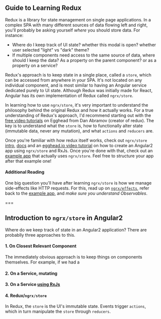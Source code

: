 ## Guide to Learning Redux

Redux is a library for state management on single page applications. In a complex SPA with many different sources of data flowing left and right, you'll probably be asking yourself *where* you should store data. For instance:
- Where do I keep track of UI state? whether this modal is open? whether user selected "light" vs "dark" theme?
- If multiple components need access to the same source of data, where should I keep the data? As a property on the parent component? or as a property on a service?

Redux's approach is to keep state in a single place, called a `store`, which can be accessed from anywhere in your SPA. It's not located on any individual component, and is most similar to having an Angular service dedicated purely to UI state. Although Redux was initially made for React, Angular has its own implementation of Redux called `ngrx/store`.

In learning how to use `ngrx/store`, it's very important to understand the philosophy behind the original Redux and how it actually works. For a true understanding of Redux's approach, I'd recommend starting out with the [free video tutorials](https://egghead.io/courses/getting-started-with-redux) on Egghead from Dan Abramov (creator of redux). The key is to understand what the `store` is, how to functionally alter state (immutable data, never any mutation), and what `actions` and `reducers` are.

Once you're familiar with how redux itself works, check out `ngrx/store` [intro](https://gist.github.com/btroncone/a6e4347326749f938510), [docs](https://github.com/ngrx/store) and an [egghead.io video tutorial](https://egghead.io/courses/build-redux-style-applications-with-angular-rxjs-and-ngrx-store) on how to create an Angular2 app using `ngrx/store` and RxJs. Once you're done with that, check out an [example app](https://github.com/ngrx/example-app) that actually uses `ngrx/store`. Feel free to structure your app after that example one!

#### Additional Reading
One big question you'll have after learning `ngrx/store` is how we manage side-effects like HTTP requests. For this, read up on [`ngrx/effects`](https://github.com/ngrx/effects), refer back to the [example app](https://github.com/ngrx/example-app), and *make sure you understand Observables*.

===

## Introduction to `ngrx/store` in Angular2

Where do we keep track of state in an Angular2 application? There are probablly three approaches to this.

#### 1. On Closest Relevant Component

The immediately obvious approach is to keep things on components themselves. For example, if we had a 


#### 2. On a Service, mutating

#### 3. On a Service [using RxJs](https://medium.com/front-end-developers/managing-state-in-angular-2-using-rxjs-b849d6bbd5a5)

#### 4. Redux/`ngrx/store`

In Redux, the `store` is the UI's immutable state. Events trigger `actions`, which in turn manipulate the `store` through `reducers`.